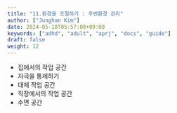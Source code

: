 ```yaml
---
title: "11.환경을 조절하기 : 주변환경 관리"
author: ["Junghan Kim"]
date: 2024-05-18T05:57:00+09:00
keywords: ["adhd", "adult", "aprj", "docs", "guide"]
draft: false
weight: 12
---
```


<!--more-->

-   집에서의 작업 공간
-   자극을 통제하기
-   대체 작업 공간
-   직장에서의 작업 공간
-   수면 공간
